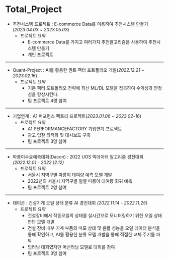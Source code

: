 # Total_Project

- 추천시스템 프로젝트 : E-commerce Data를 이용하여 추천시스템 만들기(*2023.04.03 ~ 2023.05.03*)
    - 프로젝트 요약
        - E-commerce Data를 가지고 여러가지 추천알고리즘을 사용하여 추천시스템 만들기
        - 개인 프로젝트
---

- Quant-Project : AI를 활용한 퀀트 팩터 포트폴리오 개발(*2022.12.21 ~ 2023.02.16*)
    - 프로젝트 요약
        - 기존 팩터 포트폴리오 전략에 최신 ML/DL 모델을 접목하여 수익성과 안정성을 향상시킨다.
        - 팀 프로젝트 4명 참여
---

- 기업연계 : A1 퍼포먼스 팩토리 프로젝트(*2023.01.06 ~ 2023.02-16*)
    - 프로젝트 요약
        - A1 PERFORMANCEFACTORY 기업연계 프로젝트
        - 광고 입찰 최적화 및 대시보드 구축
        - 팀 프로젝트 3명 참여

---
- 따릉이수요예측대회(Dacon) : 2022 UOS 빅데이터 알고리즘 경진대회 *(2022.12.01 - 2022.12.12)*
    - 프로젝트 요약
        - 서울시 지역구별 따릉이 대여량 예측 모델 개발
        - 2022년의 서울시 지역구별 일별 따릉이 대여량 회귀 예측
        - 팀 프로젝트 2명 참여
---
- 데이콘 : 건설기계 오일 상태 분류 AI 경진대회 *(2022.11.14 - 2022.11.25)*
    - 프로젝트 요약
        - 건설장비에서 작동오일의 상태를 실시간으로 모니터링하기 위한 오일 상태 판단 모델 개발
        - 건설 장비 내부 기계 부품의 마모 상태 및 윤활 성능을 오일 데이터 분석을 통해 확인하고, AI를 활용한 분류 모델 개발을 통해 적절한 교체 주기를 파악
        - 딥러닝 대회였지만 머신러닝 모델로 대회를 참여
        - 팀 프로젝트 3명 참여
